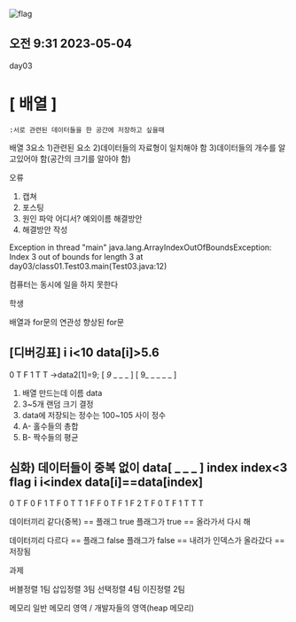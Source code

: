 ![flag](https://github.com/jihyean/Java/assets/80264075/076215c4-2eaa-4514-9d2f-a46497e8e393)

## 오전 9:31 2023-05-04

day03

# [ 배열 ]
	:서로 관련된 데이터들을 한 공간에 저장하고 싶을때

배열 3요소
1)관련된 요소
2)데이터들의 자료형이 일치해야 함
3)데이터들의 개수를 알고있어야 함(공간의 크기를 알아야 함)


오류
1) 캡쳐
2) 포스팅
3) 원인 파악
	어디서?
	예외이름
	해결방안
4) 해결방안 작성

Exception in thread "main" java.lang.ArrayIndexOutOfBoundsException: Index 3 out of bounds for length 3
	at day03/class01.Test03.main(Test03.java:12)

컴퓨터는 동시에 일을 하지 못한다

학생 



배열과 for문의 연관성
향상된 for문

[디버깅표]
i	i<10	data[i]>5.6
------------------------------------------------------- 
0	T	F 
1	T	T
		->data2[1]=9;
[ _9_ _ _ _ ] 
[ 9_ _ _ _ _ ] 

1) 배열 만드는데 이름 data
2) 3~5개 랜덤 크기 결정
3) data에 저장되는 정수는 100~105 사이 정수
4) A- 홀수들의 총합
5) B- 짝수들의 평균



심화)
데이터들이 중복 없이
data[ _ _ _ ]
index	index<3	flag	i 	i<index	data[i]==data[index]
-------------------------------------------------------------------------------------
0	T	F	0	F
1	T	F	0	T
		T	1	F
		F	0	T	F
			1	F
2	T	F	0	T	F
			1	T	T
		T


데이터끼리 같다(중복) == 플래그 true
플래그가 true == 올라가서 다시 해

데이터끼리 다르다 == 플래그 false
플래그가 false == 내려가
인덱스가 올라갔다 == 저장됨


과제

버블정렬	1팀
삽입정렬	3팀
선택정렬	4팀
이진정렬	2팀


메모리
일반 메모리 영역 / 개발자들의 영역(heap 메모리)


